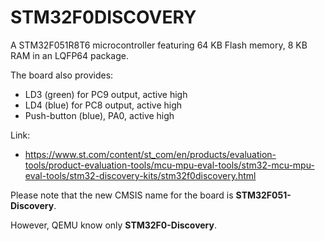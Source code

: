 # STM32F0DISCOVERY

A STM32F051R8T6 microcontroller featuring 64 KB Flash memory, 8 KB RAM
in an LQFP64 package.

The board also provides:

- LD3 (green) for PC9 output, active high
- LD4 (blue) for PC8 output, active high
- Push-button (blue), PA0, active high

Link:

- https://www.st.com/content/st_com/en/products/evaluation-tools/product-evaluation-tools/mcu-mpu-eval-tools/stm32-mcu-mpu-eval-tools/stm32-discovery-kits/stm32f0discovery.html

Please note that the new CMSIS name for the board is **STM32F051-Discovery**.

However, QEMU know only **STM32F0-Discovery**.
